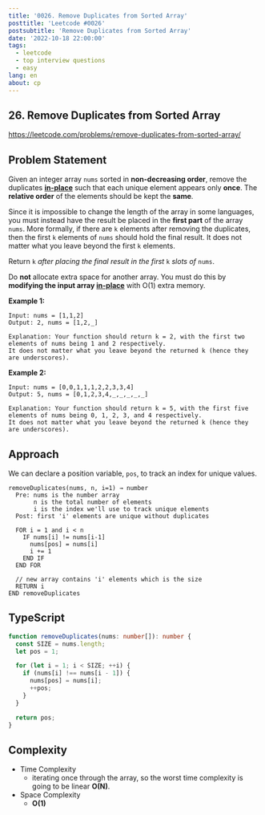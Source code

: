 ```yaml
---
title: '0026. Remove Duplicates from Sorted Array'
posttitle: 'Leetcode #0026'
postsubtitle: 'Remove Duplicates from Sorted Array'
date: '2022-10-18 22:00:00'
tags:
  - leetcode
  - top interview questions
  - easy
lang: en
about: cp
---
```


## 26. Remove Duplicates from Sorted Array

https://leetcode.com/problems/remove-duplicates-from-sorted-array/

## Problem Statement

Given an integer array `nums` sorted in **non-decreasing order**, remove the duplicates [**in-place**](https://en.wikipedia.org/wiki/In-place_algorithm) such that each unique element appears only **once**. The **relative order** of the elements should be kept the **same**.

Since it is impossible to change the length of the array in some languages, you must instead have the result be placed in the **first part** of the array `nums`. More formally, if there are `k` elements after removing the duplicates, then the first `k` elements of `nums` should hold the final result. It does not matter what you leave beyond the first `k` elements.

Return `k` _after placing the final result in the first_ `k` _slots of_ `nums`.

Do **not** allocate extra space for another array. You must do this by **modifying the input array [in-place](https://en.wikipedia.org/wiki/In-place_algorithm)** with O(1) extra memory.

**Example 1:**

```text
Input: nums = [1,1,2]
Output: 2, nums = [1,2,_]

Explanation: Your function should return k = 2, with the first two elements of nums being 1 and 2 respectively.
It does not matter what you leave beyond the returned k (hence they are underscores).
```

**Example 2:**

```text
Input: nums = [0,0,1,1,1,2,2,3,3,4]
Output: 5, nums = [0,1,2,3,4,_,_,_,_,_]

Explanation: Your function should return k = 5, with the first five elements of nums being 0, 1, 2, 3, and 4 respectively.
It does not matter what you leave beyond the returned k (hence they are underscores).
```

## Approach

We can declare a position variable, `pos`, to track an index for unique values.

```text
removeDuplicates(nums, n, i=1) → number
  Pre: nums is the number array
       n is the total number of elements
       i is the index we'll use to track unique elements
  Post: first 'i' elements are unique without duplicates

  FOR i = 1 and i < n
    IF nums[i] != nums[i-1]
      nums[pos] = nums[i]
      i += 1
    END IF
  END FOR

  // new array contains 'i' elements which is the size
  RETURN i
END removeDuplicates
```

## TypeScript

```ts
function removeDuplicates(nums: number[]): number {
  const SIZE = nums.length;
  let pos = 1;

  for (let i = 1; i < SIZE; ++i) {
    if (nums[i] !== nums[i - 1]) {
      nums[pos] = nums[i];
      ++pos;
    }
  }

  return pos;
}
```

## Complexity

- Time Complexity
  - iterating once through the array, so the worst time complexity is going to be linear **O(N)**.
- Space Complexity
  - **O(1)**
